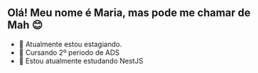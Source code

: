 ## Olá! Meu nome é Maria, mas pode me chamar de Mah 😊
 - 🚀 Atualmente estou estagiando.
 - 📖 Cursando 2º periodo de ADS 
 - 🔰 Estou atualmente estudando NestJS

